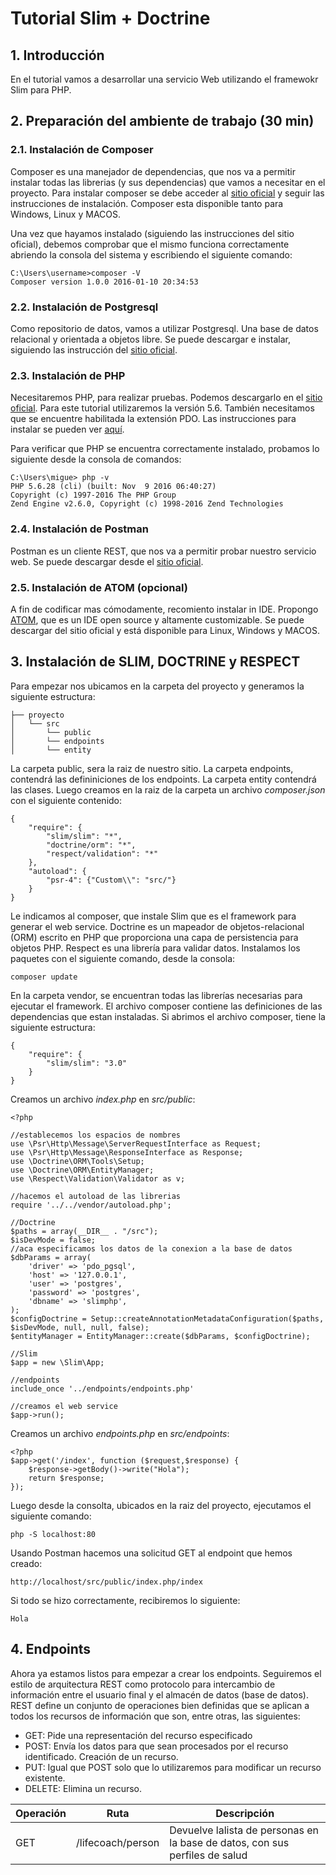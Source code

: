 # Tutorial Slim + Doctrine
## 1. Introducción
En el tutorial vamos a desarrollar una servicio Web utilizando el framewokr Slim para PHP.
## 2. Preparación del ambiente de trabajo (30 min)
### 2.1. Instalación de Composer
Composer es una manejador de dependencias, que nos va a permitir instalar todas las librerias (y sus dependencias) que vamos a necesitar en el proyecto. Para instalar composer se debe acceder al [sitio oficial](https://getcomposer.org) y seguir las instrucciones de instalación. Composer esta disponible tanto para Windows, Linux y MACOS.

Una vez que hayamos instalado (siguiendo las instrucciones del sitio oficial), debemos comprobar que el mismo funciona correctamente abriendo la consola del sistema y escribiendo el siguiente comando:
```
C:\Users\username>composer -V
Composer version 1.0.0 2016-01-10 20:34:53
```
### 2.2. Instalación de Postgresql 
Como repositorio de datos, vamos a utilizar Postgresql. Una base de datos relacional y orientada a objetos libre.
Se puede descargar e instalar, siguiendo las instrucción del [sitio oficial](https://www.postgresql.org/).
### 2.3. Instalación de PHP
Necesitaremos PHP, para realizar pruebas. Podemos descargarlo en el [sitio oficial](http://windows.php.net/download/). Para este tutorial utilizaremos la versión 5.6.
También necesitamos que se encuentre habilitada la extensión PDO. Las instrucciones para instalar se pueden ver [aquí](http://php.net/manual/es/book.pdo.php).

Para verificar que PHP se encuentra correctamente instalado, probamos lo siguiente desde la consola de comandos:
```
C:\Users\migue> php -v
PHP 5.6.28 (cli) (built: Nov  9 2016 06:40:27)
Copyright (c) 1997-2016 The PHP Group
Zend Engine v2.6.0, Copyright (c) 1998-2016 Zend Technologies
```
### 2.4. Instalación de Postman
Postman es un cliente REST, que nos va a permitir probar nuestro servicio web. Se puede descargar desde el [sitio oficial](https://www.getpostman.com/).
### 2.5. Instalación de ATOM (opcional)
A fin de codificar mas cómodamente, recomiento instalar in IDE. Propongo [ATOM](https://atom.io/), que es un IDE open source y altamente customizable.
Se puede descargar del sitio oficial y está disponible para Linux, Windows y MACOS.


## 3. Instalación de SLIM, DOCTRINE y RESPECT
Para empezar nos ubicamos en la carpeta del proyecto y generamos la siguiente estructura:
```
├── proyecto
│   └── src
│       └── public
│       └── endpoints
│       └── entity
```
La carpeta public, sera la raiz de nuestro sitio. La carpeta endpoints, contendrá las defininiciones de los endpoints. La carpeta entity contendrá las clases.
Luego creamos en la raiz de la carpeta un archivo *composer.json* con el siguiente contenido:
```
{
    "require": {
        "slim/slim": "*",
        "doctrine/orm": "*",
        "respect/validation": "*"
    },
    "autoload": {
        "psr-4": {"Custom\\": "src/"}
    }
}
```
Le indicamos al composer, que instale Slim que es el framework para generar el web service. Doctrine es un mapeador de objetos-relacional (ORM) escrito en PHP que proporciona una capa de persistencia para objetos PHP. Respect es una librería para validar datos.
Instalamos los paquetes con el siguiente comando, desde la consola:
```
composer update
```
En la carpeta vendor, se encuentran todas las librerías necesarias para ejecutar el framework. El archivo composer contiene las definiciones de las dependencias que estan instaladas.
Si abrimos el archivo composer, tiene la siguiente estructura:
```
{
    "require": {
        "slim/slim": "3.0"
    }
}
```
Creamos un archivo *index.php* en *src/public*:
```
<?php

//establecemos los espacios de nombres
use \Psr\Http\Message\ServerRequestInterface as Request;
use \Psr\Http\Message\ResponseInterface as Response;
use \Doctrine\ORM\Tools\Setup;
use \Doctrine\ORM\EntityManager;
use \Respect\Validation\Validator as v;

//hacemos el autoload de las librerias
require '../../vendor/autoload.php';

//Doctrine
$paths = array(__DIR__ . "/src");
$isDevMode = false;
//aca especificamos los datos de la conexion a la base de datos
$dbParams = array(
    'driver' => 'pdo_pgsql',
    'host' => '127.0.0.1',
    'user' => 'postgres',
    'password' => 'postgres',
    'dbname' => 'slimphp',
);
$configDoctrine = Setup::createAnnotationMetadataConfiguration($paths, $isDevMode, null, null, false);
$entityManager = EntityManager::create($dbParams, $configDoctrine);

//Slim
$app = new \Slim\App;

//endpoints
include_once '../endpoints/endpoints.php'

//creamos el web service
$app->run();
```
Creamos un archivo *endpoints.php* en *src/endpoints*:
```
<?php
$app->get('/index', function ($request,$response) {
    $response->getBody()->write("Hola");
    return $response;
});
```
Luego desde la consolta, ubicados en la raiz del proyecto, ejecutamos el siguiente comando:
```
php -S localhost:80
```
Usando Postman hacemos una solicitud GET al endpoint que hemos creado:
```
http://localhost/src/public/index.php/index
```
Si todo se hizo correctamente, recibiremos lo siguiente:
```
Hola
```

## 4. Endpoints
Ahora ya estamos listos para empezar a crear los endpoints. Seguiremos el estilo de arquitectura REST como protocolo para intercambio de información entre el usuario final y el almacén de datos (base de datos).
REST define un conjunto de operaciones bien definidas que se aplican a todos los recursos de información que son, entre otras, las siguientes:
- GET: Pide una representación del recurso especificado
- POST: Envía los datos para que sean procesados por el recurso identificado. Creación de un recurso.
- PUT: Igual que POST solo que lo utilizaremos para modificar un recurso existente.
- DELETE: Elimina un recurso.

| Operación     | Ruta          | Descripción   |
| ------------- | ------------- | ------------- |
| GET           | /lifecoach/person  |  Devuelve lalista de personas en la base de datos, con sus perfiles de salud |




